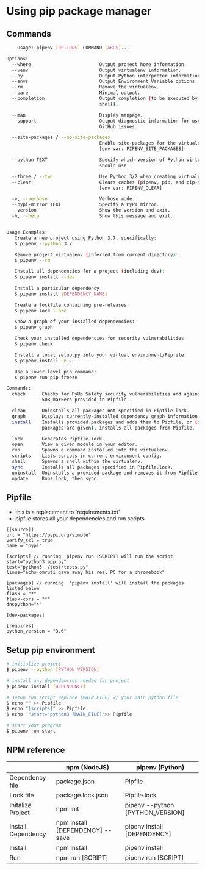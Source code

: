 # Using pip package manager

## Commands
```bash
    Usage: pipenv [OPTIONS] COMMAND [ARGS]...

Options:
  --where                         Output project home information.
  --venv                          Output virtualenv information.
  --py                            Output Python interpreter information.
  --envs                          Output Environment Variable options.
  --rm                            Remove the virtualenv.
  --bare                          Minimal output.
  --completion                    Output completion (to be executed by the
                                  shell).

  --man                           Display manpage.
  --support                       Output diagnostic information for use in
                                  GitHub issues.

  --site-packages / --no-site-packages
                                  Enable site-packages for the virtualenv.
                                  [env var: PIPENV_SITE_PACKAGES]

  --python TEXT                   Specify which version of Python virtualenv
                                  should use.

  --three / --two                 Use Python 3/2 when creating virtualenv.
  --clear                         Clears caches (pipenv, pip, and pip-tools).
                                  [env var: PIPENV_CLEAR]

  -v, --verbose                   Verbose mode.
  --pypi-mirror TEXT              Specify a PyPI mirror.
  --version                       Show the version and exit.
  -h, --help                      Show this message and exit.


Usage Examples:
   Create a new project using Python 3.7, specifically:
   $ pipenv --python 3.7

   Remove project virtualenv (inferred from current directory):
   $ pipenv --rm

   Install all dependencies for a project (including dev):
   $ pipenv install --dev
   
   Install a particular dependency
   $ pipenv install [DEPENDENCY_NAME]

   Create a lockfile containing pre-releases:
   $ pipenv lock --pre

   Show a graph of your installed dependencies:
   $ pipenv graph

   Check your installed dependencies for security vulnerabilities:
   $ pipenv check

   Install a local setup.py into your virtual environment/Pipfile:
   $ pipenv install -e .

   Use a lower-level pip command:
   $ pipenv run pip freeze

Commands:
  check      Checks for PyUp Safety security vulnerabilities and against PEP
             508 markers provided in Pipfile.

  clean      Uninstalls all packages not specified in Pipfile.lock.
  graph      Displays currently-installed dependency graph information.
  install    Installs provided packages and adds them to Pipfile, or (if no
             packages are given), installs all packages from Pipfile.

  lock       Generates Pipfile.lock.
  open       View a given module in your editor.
  run        Spawns a command installed into the virtualenv.
  scripts    Lists scripts in current environment config.
  shell      Spawns a shell within the virtualenv.
  sync       Installs all packages specified in Pipfile.lock.
  uninstall  Uninstalls a provided package and removes it from Pipfile.
  update     Runs lock, then sync.

```

## Pipfile
- this is a replacement to 'requirements.txt'
- pipfile stores all your dependencies and run scripts
```Pipfile
[[source]]
url = "https://pypi.org/simple"
verify_ssl = true
name = "pypi"

[scripts] // running 'pipenv run [SCRIPT] will run the script'
start="python3 app.py"
test="python3 ./test/tests.py"
linus="echo omruti gave away his real PC for a chromebook"

[packages] // running  'pipenv install' will install the packages listed below
flask = "*"
flask-cors = "*"
dnspython="*"

[dev-packages]

[requires]
python_version = "3.6"
```

## Setup pip environment

```bash
# initialize project
$ pipenv --python [PYTHON_VERSION]

# install any dependencies needed for project
$ pipenv install [DEPENDENCY]

# setup run script replace [MAIN_FILE] w/ your main python file
$ echo "" >> Pipfile
$ echo "[scripts]" >> Pipfile
$ echo '"start="python3 [MAIN_FILE]'>> Pipfile

# start your program
$ pipenv run start
```

## NPM reference 
|                    | npm (NodeJS)                    | pipenv (Python)                  |
|--------------------|---------------------------------|----------------------------------|
| Dependency file    | package.json                    | Pipfile                          |
| Lock file          | package.lock.json               | Pipfile.lock                     |
| Initalize Project  | npm init                        | pipenv --python [PYTHON_VERSION] |
| Install Dependency | npm install [DEPENDENCY] --save | pipenv install [DEPENDENCY]      |
| Install            | npm install                     | pipenv install                   |
| Run                | npm run [SCRIPT]                | pipenv run [SCRIPT]              |